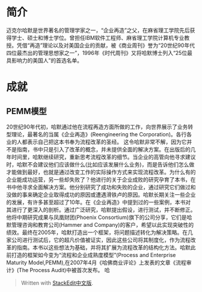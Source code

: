 
# 简介
迈克尔哈默是世界著名的管理学家之一，“企业再造”之父，在麻省理工学院先后获得学士、硕士和博士学位。曾担任IBM软件工程师、麻省理工学院计算机专业教授。凭借“再造”理论以及对美国企业的贡献，被《商业周刊》誉为“20世纪90年代四位最杰出的管理思想家之一”，1996年《时代周刊》又将哈默博士列入“25位最具影响力的美国人”的首选名单。
# 成就
## PEMM模型
20世纪90年代初，哈默通过他在流程再造方面所做的工作，向世界展示了业务转型理论，最著名的当属《企业再造》(Reengineering the Corporation)。各行各业的人都表示自己把这本书奉为流程改革的圣经。 这令哈默非常不解，因为它并不是指南，书中只是引入了改革的概念，并未提供全面的解决方案。在出版后的几年时间里，哈默继续研究，重新思考流程改革的细节。当企业的高管向他寻求建议时，哈默不会建议他们应该做什么(比如应该发展什么业务)，而是告诉他们怎么做才能做到最好，也就是通过改变工作的实际操作方式来实现流程改革。为什么有的企业能成功运营，另一些却失败了？他进行的关于企业成败的研究孕育了本书，在书中他寻求全面解决方案。他分别研究了成功和失败的企业，通过研究它们做过和没做的事来确定企业取得成功的原因或遭遇滑铁卢的原因。哈默长期关注一些企业的发展，有许多甚至超过了10年。在《企业再造》中提到过的一些案例，本书对其进行了更深入的剖析。通过广泛研究，哈默提出假设，进行测试，并不断修正。他将中期研究成果与凤凰财团(Phoenix Consortium)旗下的公司分享，它们是哈默管理咨询和教育公司(Hammer and Company)的客户，希望以此实现突破性的绩效。最终在2005年，哈默打造出一个框架，将问题描述转化为解决策略。在几家公司进行测试后，它的超凡价值被证实，因此这些公司将其制度化，作为流程改革的指南。本书以这些想法为基础，并将其扩展为流程改革的结构化方法。哈默此前打造的框架如今变为“流程和企业成熟度模型”(Process and Enterprise Maturity Model,PEMM),在2007年4月《哈佛商业评论》上发表的文章《流程审计》(The Process Audit)中被首次发布。 
哈

> Written with [StackEdit中文版](https://stackedit.cn/).
<!--stackedit_data:
eyJoaXN0b3J5IjpbLTE5MTgxMzM1OF19
-->